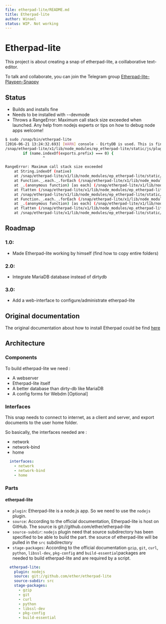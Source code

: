 ```yaml
---
file: etherpad-lite/README.md
title: Etherpad-lite
author: Winael
status: WIP. Not working
---
```


Etherpad-lite
=============

This project is about creating a snap of etherpad-lite, a coillaborative text-editor.

To talk and collaborate, you can join the Telegram group [Etherpad-lite-Playpen-Snappy][1]

Status
------

- Builds and installs fine
- Needs to be installed with --devmode
- Throws a RangeError: Maximum call stack size exceeded when launched. Any help from nodejs experts or tips on how to debug node apps welcome!

````bash
$ sudo /snap/bin/etherpad-lite
[2016-06-21 13:24:32.693] [WARN] console - DirtyDB is used. This is fine for testing but not recommended for production.
/snap/etherpad-lite/x1/lib/node_modules/ep_etherpad-lite/static/js/pluginfw/plugins.js:112
        if (name.indexOf(exports.prefix) === 0) {
                 ^

RangeError: Maximum call stack size exceeded
    at String.indexOf (native)
    at /snap/etherpad-lite/x1/lib/node_modules/ep_etherpad-lite/static/js/pluginfw/plugins.js:112:18
    at Function._.each._.forEach (/snap/etherpad-lite/x1/lib/node_modules/ep_etherpad-lite/node_modules/underscore/underscore.js:153:9)
    at _.(anonymous function) [as each] (/snap/etherpad-lite/x1/lib/node_modules/ep_etherpad-lite/node_modules/underscore/underscore.js:1496:34)
    at flatten (/snap/etherpad-lite/x1/lib/node_modules/ep_etherpad-lite/static/js/pluginfw/plugins.js:111:28)
    at /snap/etherpad-lite/x1/lib/node_modules/ep_etherpad-lite/static/js/pluginfw/plugins.js:120:52
    at Function._.each._.forEach (/snap/etherpad-lite/x1/lib/node_modules/ep_etherpad-lite/node_modules/underscore/underscore.js:153:9)
    at _.(anonymous function) [as each] (/snap/etherpad-lite/x1/lib/node_modules/ep_etherpad-lite/node_modules/underscore/underscore.js:1496:34)
    at flatten (/snap/etherpad-lite/x1/lib/node_modules/ep_etherpad-lite/static/js/pluginfw/plugins.js:111:28)
    at /snap/etherpad-lite/x1/lib/node_modules/ep_etherpad-lite/static/js/pluginfw/plugins.js:120:52
````

Roadmap
-------

### 1.0:

- Made Etherpad-lite working by himself (find how to copy entire folders)

### 2.0:

- Integrate MariaDB database instead of dirtydb

### 3.0:

- Add a web-interface to configure/administrate etherpad-lite

Original documentation
----------------------

The original documentation about how to install Etherpad could be find [here][2]

Architecture
------------

### Components

To build etherpad-lite we need :

  - A webserver
  - Etherpad-lite itself
  - A better database than dirty-db like MariaDB 
  - A config forms for Webdm [Optional]

### Interfaces

This snap needs to connect to internet, as a client and server, and export documents to the user home folder. 

So basically, the interfaces needed are :

  - network
  - network-bind
  - home

````yaml
  interfaces:
    - network
    - network-bind
    - home
````

### Parts

#### etherpad-lite

- `plugin`: Etherpad-lite is a node.js app. So we need to use the `nodejs` plugin.
- `source`: According to the official documentation, Etherpad-lite is host on GitHub. The source is git://github.com/ether/etherpad-lite
- `source-subdir`: `nodejs` plugin need that source subdirectory has been specified to be able to build the part. the source of etherpad-lite will be pulled in the `src` subdirectory
- `stage-packages`: According to the official documentation `gzip`, `git`, `curl`, `python`, `libssl-dev`, `pkg-config` and `build-essential`packages are needed to build etherpad-lite and are required by a script. 

````yaml
  etherpad-lite:
    plugin: nodejs
    source: git://github.com/ether/etherpad-lite
    source-subdir: src
    stage-packages: 
      - gzip 
      - git 
      - curl 
      - python 
      - libssl-dev 
      - pkg-config 
      - build-essential
````

[1]: https://telegram.me/EtherpadLitePlaypenSnappy
[2]: https://github.com/ether/etherpad-lite#installation
